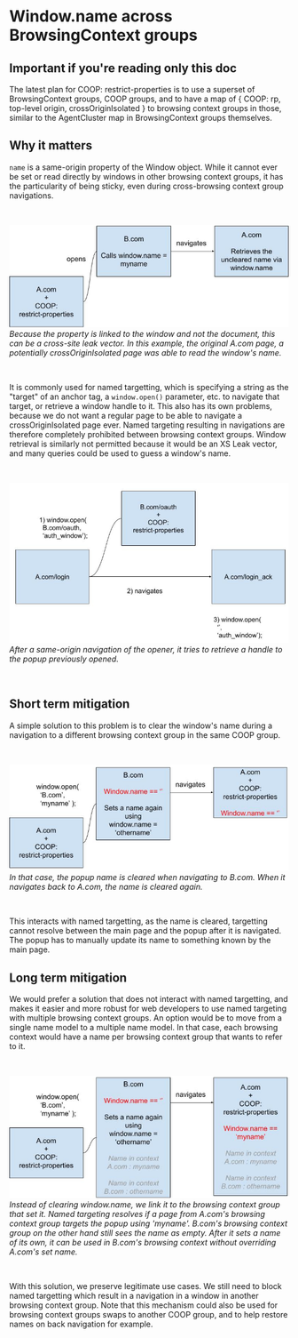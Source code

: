 # Window.name across BrowsingContext groups

## Important if you're reading only this doc
The latest plan for COOP: restrict-properties is to use a superset of BrowsingContext groups, COOP groups, and to have a map of { COOP: rp, top-level origin, crossOriginIsolated } to browsing context groups in those, similar to the AgentCluster map in BrowsingContext groups themselves.

## Why it matters

`name` is a same-origin property of the Window object. While it cannot ever be set or read directly by windows in other browsing context groups, it has the particularity of being sticky, even during cross-browsing context group navigations.

<br>

![image](../resources/window_name_leak.jpg)  
_Because the property is linked to the window and not the document, this can be a cross-site leak vector. In this example, the original A.com page, a potentially crossOriginIsolated page was able to read the window's name._

<br>

It is commonly used for named targetting, which is specifying a string as the "target" of an anchor tag, a `window.open()` parameter, etc. to navigate that target, or retrieve a window handle to it. This also has its own problems, because we do not want a regular page to be able to navigate a crossOriginIsolated page ever. Named targeting resulting in navigations are therefore completely prohibited between browsing context groups. Window retrieval is similarly not permitted because it would be an XS Leak vector, and many queries could be used to guess a window's name.

<br>

![image](../resources/named_targeting.jpg)  
_After a same-origin navigation of the opener, it tries to retrieve a handle to the popup previously opened._

<br>

## Short term mitigation

A simple solution to this problem is to clear the window's name during a navigation to a different browsing context group in the same COOP group.

<br>

![image](../resources/window_name_clear.jpg)  
_In that case, the popup name is cleared when navigating to B.com. When it navigates back to A.com, the name is cleared again._

<br>

This interacts with named targetting, as the name is cleared, targetting cannot resolve between the main page and the popup after it is navigated. The popup has to manually update its name to something known by the main page.

## Long term mitigation

We would prefer a solution that does not interact with named targetting, and makes it easier and more robust for web developers to use named targeting with multiple browsing context groups. An option would be to move from a single name model to a multiple name model. In that case, each browsing context would have a name per browsing context group that wants to refer to it.

<br>

![image](../resources/name_per_bcg.jpg)  
_Instead of clearing window.name, we link it to the browsing context group that set it. Named targeting resolves if a page from A.com's browsing context group targets the popup using 'myname'. B.com's browsing context group on the other hand still sees the name as empty. After it sets a name of its own, it can be used in B.com's browsing context without overriding A.com's set name._

<br>

With this solution, we preserve legitimate use cases. We still need to block named targetting which result in a navigation in a window in another browsing context group. Note that this mechanism could also be used for browsing context groups swaps to another COOP group, and to help restore names on back navigation for example.
